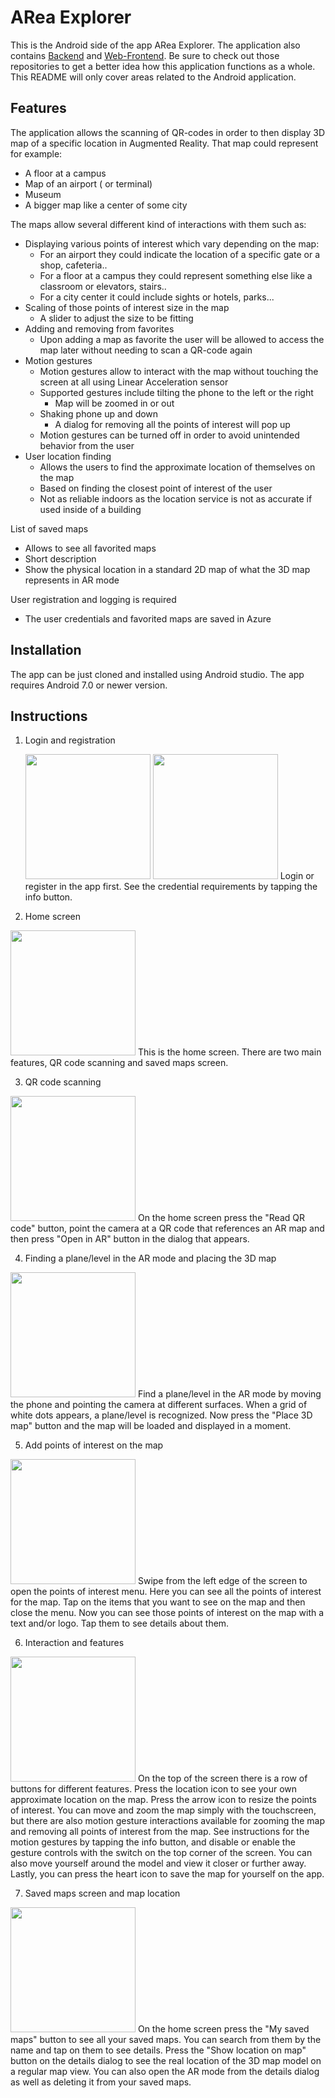 # ARea Explorer

This is the Android side of the app ARea Explorer. The application also
contains [Backend](https://github.com/Lauri92/arvr-backend)
and [Web-Frontend](https://github.com/arnaud18o5/AReaExplorerWebApp). Be sure to check out those
repositories to get a better idea how this application functions as a whole. This README will only
cover areas related to the Android application.

## Features

The application allows the scanning of QR-codes in order to then display 3D map of a specific
location in Augmented Reality. That map could represent for example:

* A floor at a campus
* Map of an airport ( or terminal)
* Museum
* A bigger map like a center of some city

The maps allow several different kind of interactions with them such as:

* Displaying various points of interest which vary depending on the map:
    * For an airport they could indicate the location of a specific gate or a shop, cafeteria..
    * For a floor at a campus they could represent something else like a classroom or elevators,
      stairs..
    * For a city center it could include sights or hotels, parks...
* Scaling of those points of interest size in the map
    * A slider to adjust the size to be fitting
* Adding and removing from favorites
    * Upon adding a map as favorite the user will be allowed to access the map later without needing
      to scan a QR-code again
* Motion gestures
    * Motion gestures allow to interact with the map without touching the screen at all using Linear
      Acceleration sensor
    * Supported gestures include tilting the phone to the left or the right
        * Map will be zoomed in or out
    * Shaking phone up and down
        * A dialog for removing all the points of interest will pop up
    * Motion gestures can be turned off in order to avoid unintended behavior from the user
* User location finding
    * Allows the users to find the approximate location of themselves on the map
    * Based on finding the closest point of interest of the user
    * Not as reliable indoors as the location service is not as accurate if used inside of a
      building

List of saved maps

* Allows to see all favorited maps
* Short description
* Show the physical location in a standard 2D map of what the 3D map represents in AR mode

User registration and logging is required

* The user credentials and favorited maps are saved in Azure

## Installation

The app can be just cloned and installed using Android studio. The app requires Android 7.0 or newer version.

## Instructions

1. Login and registration

   <img src="https://user-images.githubusercontent.com/64253189/146197114-63e1a4d1-7b50-4376-b655-c4d25053e9c8.jpg" width="200" />
   <img src="https://user-images.githubusercontent.com/64253189/146197216-5c2c8202-a801-4ba8-84dd-0172a3b65efd.jpg" width="200" />
   Login or register in the app first. See the credential requirements by tapping the info button.


2. Home screen

<img src="https://user-images.githubusercontent.com/64253189/146197571-31fc3393-f897-4316-9ca6-2dcf5a4c5e68.jpg" width="200" />
This is the home screen. There are two main features, QR code scanning and saved maps screen.

3. QR code scanning

<img src="https://user-images.githubusercontent.com/64253189/146197999-88fa4423-de05-40a9-8467-9bf4e39eec3d.jpg" width="200" />
On the home screen press the "Read QR code" button, point the camera at a QR code that references an AR map and then press "Open in AR" button in the dialog that appears.

4. Finding a plane/level in the AR mode and placing the 3D map

<img src="https://user-images.githubusercontent.com/64253189/146198760-6dc229ab-0b9b-466b-ad03-a32852cc568b.jpg" width="200" />
Find a plane/level in the AR mode by moving the phone and pointing the camera at different surfaces. When a grid of white dots appears, a plane/level is recognized. Now press the "Place 3D map" button and the map will be loaded and displayed in a moment.

5. Add points of interest on the map

<img src="https://user-images.githubusercontent.com/64253189/146200188-a23f145b-d74d-4d65-b48f-4062a68f17d6.jpg" width="200" />
Swipe from the left edge of the screen to open the points of interest menu. Here you can see all the points of interest for the map. Tap on the items that you want to see on the map and then close the menu. Now you can see those points of interest on the map with a text and/or logo. Tap them to see details about them.

6. Interaction and features

<img src="https://user-images.githubusercontent.com/64253189/146201445-624105bd-bb41-4db9-8f31-02fcc1c25632.jpg" width="200" />
On the top of the screen there is a row of buttons for different features. Press the location icon to see your own approximate location on the map. Press the arrow icon to resize the points of interest. You can move and zoom the map simply with the touchscreen, but there are also motion gesture interactions available for zooming the map and removing all points of interest from the map. See instructions for the motion gestures by tapping the info button, and disable or enable the gesture controls with the switch on the top corner of the screen. You can also move yourself around the model and view it closer or further away. Lastly, you can press the heart icon to save the map for yourself on the app.

7. Saved maps screen and map location

<img src="https://user-images.githubusercontent.com/64253189/146203098-54aafcd0-d17e-4f1c-8bee-c93da3fef76e.jpg" width="200" />
On the home screen press the "My saved maps" button to see all your saved maps. You can search from them by the name and tap on them to see details. Press the "Show location on map" button on the details dialog to see the real location of the 3D map model on a regular map view. You can also open the AR mode from the details dialog as well as deleting it from your saved maps.
